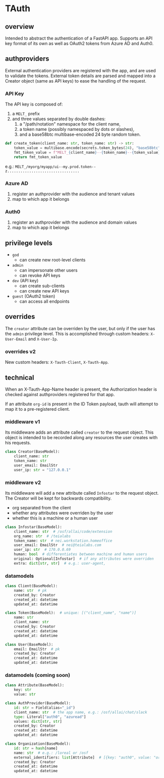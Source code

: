 # TAuth

## overview

Intended to abstract the authentication of a FastAPI app.
Supports an API key format of its own as well as OAuth2 tokens from Azure AD and Auth0.

## authproviders

External authentication providers are registered with the app, and are used to validate the tokens.
External token details are parsed and mapped into a Creator object (same as API keys) to ease the handling of the request.

### API Key

The API key is composed of:

1. a `MELT_` prefix
2. and three values separated by double dashes:
   1. a "/path/notation" namespace for the client name,
   2. a token name (possibly namespaced by dots or slashes),
   3. and a base58btc multibase-encoded 24 byte random token.

```python
def create_token(client_name: str, token_name: str) -> str:
    token_value = multibase.encode(secrets.token_bytes(24), "base58btc")
    fmt_token_value = f"MELT_{client_name}--{token_name}--{token_value}"
    return fmt_token_value
```

e.g.: `MELT_/myorg/myapp/ui--my.prod.token--z.................................`

### Azure AD

1. register an authprovider with the audience and tenant values
2. map to which app it belongs

### Auth0

1. register an authprovider with the audience and domain values
2. map to which app it belongs

## privilege levels

- `god`
  - can create new root-level clients
- `admin`
  - can impersonate other users
  - can revoke API keys
- `dev` (API key)
  - can create sub-clients
  - can create new API keys
- `guest` (OAuth2 token)
  - can access all endpoints

## overrides

The `creator` attribute can be overriden by the user, but only if the user has the `admin` privilege level.
This is accomplished through custom headers: `X-User-Email` and `X-User-Ip`.

### overrides v2

New custom headers: `X-Tauth-Client`, `X-Tauth-App`.

## technical

When an X-Tauth-App-Name header is present, the Authorization header is checked against authproviders registered for that app.

If an attribute `org-id` is present in the ID Token payload, tauth will attempt to map it to a pre-registered client.

### middleware v1

Its middleware adds an attribute called `creator` to the request object.
This object is intended to be recorded along any resources the user creates with his requests.

```python
class Creator(BaseModel):
    client_name: str
    token_name: str
    user_email: EmailStr
    user_ip: str = "127.0.0.1"
```

### middleware v2

Its middleware will add a new attribute called `Infostar` to the request object.
The Creator will be kept for backwards compatibility.

- org separated from the client
- whether any attributes were overriden by the user
- whether this is a machine or a human user

```python
class Infostar(BaseModel):
    client_name: str  # /osf/allai/code/extension
    org_name: str  # /teialabs
    token_name: str  # nei.workstation.homeoffice
    user_email: EmailStr  # nei@teialabs.com
    user_ip: str  # 170.0.0.69
    human: bool  # differentiates between machine and human users
    original: Optional[Infostar]  # if any attributes were overriden
    extra: dict[str, str]  # e.g.: user-agent,
```

### datamodels

```python
class Client(BaseModel):
    name: str  # pk
    created_by: Creator
    created_at: datetime
    updated_at: datetime

class Token(BaseModel):  # unique: [("client_name", "name")]
    name: str
    client_name: str
    created_by: Creator
    created_at: datetime
    updated_at: datetime

class User(BaseModel):
    email: EmailStr  # pk
    created_by: Creator
    created_at: datetime
    updated_at: datetime
```

### datamodels (coming soon)

```python
class Attribute(BaseModel):
    key: str
    value: str

class AuthProvider(BaseModel):
    id: str = Field(alias="_id")
    client_name: str  # the app name, e.g.: /osf/allai/chat/slack
    type: Literal["auth0", "azuread"]
    values: dict[str, str]
    created_by: Creator
    created_at: datetime
    updated_at: datetime

class Organization(BaseModel):
    id: str = hash[name]
    name: str  # e.g.: /loreal or /osf
    external_identifiers: list[Attribute]  # [{key: "auth0", value: "org-123456"}]
    created_by: Creator
    created_at: datetime
    updated_at: datetime
```
